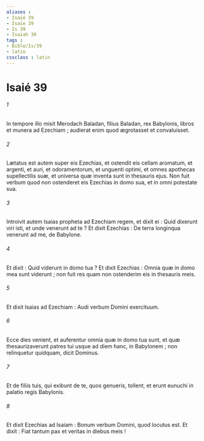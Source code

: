 ```yaml
---
aliases : 
- Isaié 39
- Isaïe 39
- Is 39
- Isaiah 39
tags : 
- Bible/Is/39
- latin
cssclass : latin
---
```


# Isaié 39

###### 1
In tempore illo misit Merodach Baladan, filius Baladan, rex Babylonis, libros et munera ad Ezechiam ; audierat enim quod ægrotasset et convaluisset.
###### 2
Lætatus est autem super eis Ezechias, et ostendit eis cellam aromatum, et argenti, et auri, et odoramentorum, et unguenti optimi, et omnes apothecas supellectilis suæ, et universa quæ inventa sunt in thesauris ejus. Non fuit verbum quod non ostenderet eis Ezechias in domo sua, et in omni potestate sua.
###### 3
Introivit autem Isaias propheta ad Ezechiam regem, et dixit ei : Quid dixerunt viri isti, et unde venerunt ad te ? Et dixit Ezechias : De terra longinqua venerunt ad me, de Babylone.
###### 4
Et dixit : Quid viderunt in domo tua ? Et dixit Ezechias : Omnia quæ in domo mea sunt viderunt ; non fuit res quam non ostenderim eis in thesauris meis.
###### 5
Et dixit Isaias ad Ezechiam : Audi verbum Domini exercituum.
###### 6
Ecce dies venient, et auferentur omnia quæ in domo tua sunt, et quæ thesaurizaverunt patres tui usque ad diem hanc, in Babylonem ; non relinquetur quidquam, dicit Dominus.
###### 7
Et de filiis tuis, qui exibunt de te, quos genueris, tollent, et erunt eunuchi in palatio regis Babylonis.
###### 8
Et dixit Ezechias ad Isaiam : Bonum verbum Domini, quod locutus est. Et dixit : Fiat tantum pax et veritas in diebus meis !
